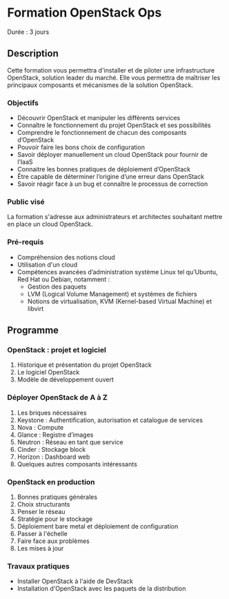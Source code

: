 # Formation OpenStack Ops

Durée : 3 jours

## Description

Cette formation vous permettra d'installer et de piloter une infrastructure OpenStack, solution leader du marché.
Elle vous permettra de maîtriser les principaux composants et mécanismes de la solution OpenStack.

### Objectifs

* Découvrir OpenStack et manipuler les différents services
* Connaître le fonctionnement du projet OpenStack et ses possibilités
* Comprendre le fonctionnement de chacun des composants d’OpenStack
* Pouvoir faire les bons choix de configuration
* Savoir déployer manuellement un cloud OpenStack pour fournir de l’IaaS
* Connaitre les bonnes pratiques de déploiement d’OpenStack
* Être capable de déterminer l’origine d’une erreur dans OpenStack
* Savoir réagir face à un bug et connaître le processus de correction

### Public visé

La formation s'adresse aux administrateurs et architectes souhaitant mettre en place un cloud OpenStack.

### Pré-requis

* Compréhension des notions cloud
* Utilisation d'un cloud
* Compétences avancées d’administration système Linux tel qu’Ubuntu, Red Hat ou Debian, notamment :
    * Gestion des paquets
    * LVM (Logical Volume Management) et systèmes de fichiers
    * Notions de virtualisation, KVM (Kernel-based Virtual Machine) et libvirt

## Programme

### OpenStack : projet et logiciel

1. Historique et présentation du projet OpenStack
2. Le logiciel OpenStack
3. Modèle de développement ouvert

### Déployer OpenStack de A à Z

1. Les briques nécessaires
2. Keystone : Authentification, autorisation et catalogue de services
3. Nova : Compute
4. Glance : Registre d’images
5. Neutron : Réseau en tant que service
6. Cinder : Stockage block
7. Horizon : Dashboard web
8. Quelques autres composants intéressants

### OpenStack en production

1. Bonnes pratiques générales
2. Choix structurants
3. Penser le réseau
4. Stratégie pour le stockage
5. Déploiement bare metal et déploiement de configuration
6. Passer à l'échelle
7. Faire face aux problèmes
8. Les mises à jour

### Travaux pratiques

* Installer OpenStack à l'aide de DevStack
* Installation d'OpenStack avec les paquets de la distribution

